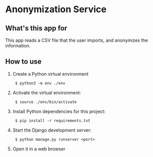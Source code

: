 Anonymization Service
================================================================


What's this app for
-----------
This app reads a CSV file that the user imports, and anonymizes the information.

How to use
---------------

1. Create a Python virtual environment

        $ python3 -m env ./env

2. Activate the virtual environment:

        $ source ./env/bin/activate

3. Install Python dependencies for this project:

        $ pip install -r requirements.txt

5. Start the Django development server:

        $ python manage.py runserver <port>

6. Open it in a web browser